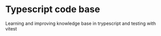 # Typescript code base
Learning and improving knowledge base in trypescript and testing with vitest
